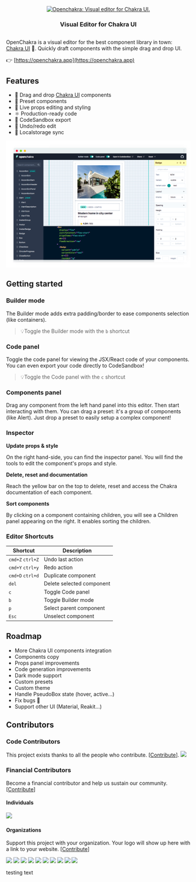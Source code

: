 <div align="center" style="display:flex;flex-direction:column;">
  <a href="https://openchakra.app">
    <img src="./public/images/github-banner.png" alt="Openchakra: Visual editor for Chakra UI." />
  </a>
  <h3>Visual Editor for Chakra UI</h3>
</div>

OpenChakra is a visual editor for the best component library in town: [Chakra UI](https://chakra-ui.com) 🤗. Quickly draft components with the simple drag and drop UI.

👉 [https://openchakra.app](https://openchakra.app)

## Features

- 🎨 Drag and drop [Chakra UI](https://chakra-ui.com/getting-started) components
- 💅 Preset components
- 👀 Live props editing and styling
- ⚛️ Production-ready code
- 🎈 CodeSandbox export
- 🔮 Undo/redo edit
- 💽 Localstorage sync

[![Screenshot](./public/images/screenshot.png)](https://openchakra.app)

## Getting started

### Builder mode

The Builder mode adds extra padding/border to ease components selection (like containers).

> 💡Toggle the Builder mode with the `b` shortcut

### Code panel

Toggle the code panel for viewing the JSX/React code of your components. You can even export your code directly to CodeSandbox!

> 💡Toggle the Code panel with the `c` shortcut

### Components panel

Drag any component from the left hand panel into this editor. Then start interacting with them.
You can drag a preset: it's a group of components (like Alert). Just drop a preset to easily setup a complex component!

### Inspector

**Update props & style**

On the right hand-side, you can find the inspector panel. You will find the tools to edit the component's props and style.

**Delete, reset and documentation**

Reach the yellow bar on the top to delete, reset and access the Chakra documentation of each component.

**Sort components**

By clicking on a component containing children, you will see a Children panel appearing on the right. It enables sorting the children.

### Editor Shortcuts

| Shortcut         | Description               |
| ---------------- | ------------------------- |
| `cmd+Z` `ctrl+Z` | Undo last action          |
| `cmd+Y` `ctrl+y` | Redo action               |
| `cmd+D` `ctrl+d` | Duplicate component       |
| `del`            | Delete selected component |
| `c`              | Toggle Code panel         |
| `b`              | Toggle Builder mode       |
| `p`              | Select parent component   |
| `Esc`            | Unselect component        |

## Roadmap

- More Chakra UI components integration
- Components copy
- Props panel improvements
- Code generation improvements
- Dark mode support
- Custom presets
- Custom theme
- Handle PseudoBox state (hover, active…)
- Fix bugs 🧨
- Support other UI (Material, Reakit...)

## Contributors

### Code Contributors

This project exists thanks to all the people who contribute. [[Contribute](CONTRIBUTING.md)].
<a href="https://github.com/premieroctet/openchakra/graphs/contributors"><img src="https://opencollective.com/openchakra/contributors.svg?width=890&button=false" /></a>

### Financial Contributors

Become a financial contributor and help us sustain our community. [[Contribute](https://opencollective.com/openchakra/contribute)]

#### Individuals

<a href="https://opencollective.com/openchakra"><img src="https://opencollective.com/openchakra/individuals.svg?width=890"></a>

#### Organizations

Support this project with your organization. Your logo will show up here with a link to your website. [[Contribute](https://opencollective.com/openchakra/contribute)]

<a href="https://opencollective.com/openchakra/organization/0/website"><img src="https://opencollective.com/openchakra/organization/0/avatar.svg"></a>
<a href="https://opencollective.com/openchakra/organization/1/website"><img src="https://opencollective.com/openchakra/organization/1/avatar.svg"></a>
<a href="https://opencollective.com/openchakra/organization/2/website"><img src="https://opencollective.com/openchakra/organization/2/avatar.svg"></a>
<a href="https://opencollective.com/openchakra/organization/3/website"><img src="https://opencollective.com/openchakra/organization/3/avatar.svg"></a>
<a href="https://opencollective.com/openchakra/organization/4/website"><img src="https://opencollective.com/openchakra/organization/4/avatar.svg"></a>
<a href="https://opencollective.com/openchakra/organization/5/website"><img src="https://opencollective.com/openchakra/organization/5/avatar.svg"></a>
<a href="https://opencollective.com/openchakra/organization/6/website"><img src="https://opencollective.com/openchakra/organization/6/avatar.svg"></a>
<a href="https://opencollective.com/openchakra/organization/7/website"><img src="https://opencollective.com/openchakra/organization/7/avatar.svg"></a>
<a href="https://opencollective.com/openchakra/organization/8/website"><img src="https://opencollective.com/openchakra/organization/8/avatar.svg"></a>
<a href="https://opencollective.com/openchakra/organization/9/website"><img src="https://opencollective.com/openchakra/organization/9/avatar.svg"></a>




testing text